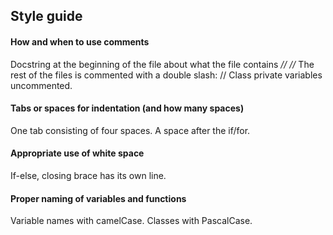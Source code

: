 ## Style guide

#### How and when to use comments
Docstring at the beginning of the file about what the file contains *// //*
The rest of the files is commented with a double slash: //
Class private variables uncommented.

#### Tabs or spaces for indentation (and how many spaces)
One tab consisting of four spaces.
A space after the if/for.

#### Appropriate use of white space
If-else, closing brace has its own line.

#### Proper naming of variables and functions
Variable names with camelCase.
Classes with PascalCase.
